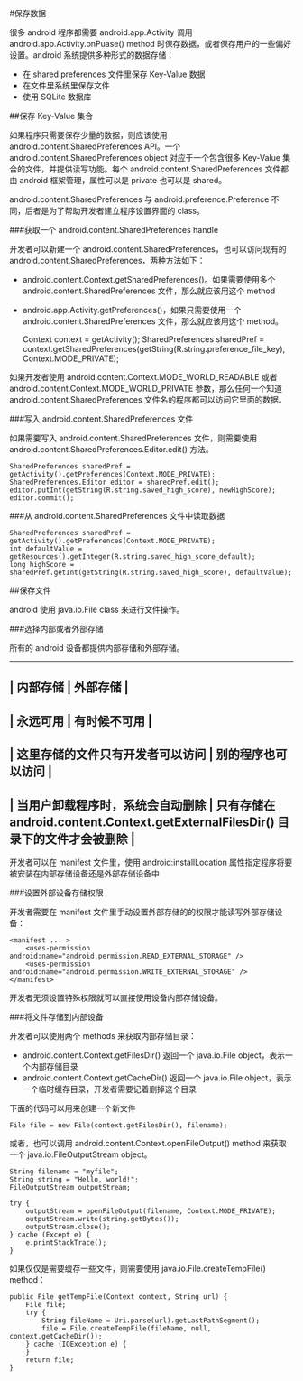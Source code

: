 #保存数据

很多 android 程序都需要 android.app.Activity 调用 android.app.Activity.onPuase() method 时保存数据，或者保存用户的一些偏好设置。android 系统提供多种形式的数据存储：

- 在 shared preferences 文件里保存 Key-Value 数据
- 在文件里系统里保存文件
- 使用 SQLite 数据库

##保存 Key-Value 集合

如果程序只需要保存少量的数据，则应该使用 android.content.SharedPreferences API。一个 android.content.SharedPreferences object 对应于一个包含很多 Key-Value 集合的文件，并提供读写功能。每个 android.content.SharedPreferences 文件都由 android 框架管理，属性可以是 private 也可以是 shared。

android.content.SharedPreferences 与 android.preference.Preference 不同，后者是为了帮助开发者建立程序设置界面的 class。

###获取一个 android.content.SharedPreferences handle

开发者可以新建一个 android.content.SharedPreferences，也可以访问现有的 android.content.SharedPreferences，两种方法如下：

- android.content.Context.getSharedPreferences()。如果需要使用多个 android.content.SharedPreferences 文件，那么就应该用这个 method
- android.app.Activity.getPreferences()，如果只需要使用一个 android.content.SharedPreferences 文件，那么就应该用这个 method。

	Context context = getActivity();
	SharedPreferences sharedPref = context.getSharedPreferences(getString(R.string.preference_file_key), Context.MODE_PRIVATE);

如果开发者使用 android.content.Context.MODE\_WORLD\_READABLE 或者 android.content.Context.MODE\_WORLD\_PRIVATE 参数，那么任何一个知道 android.content.SharedPreferences 文件名的程序都可以访问它里面的数据。

###写入 android.content.SharedPreferences 文件

如果需要写入 android.content.SharedPreferences 文件，则需要使用 android.content.SharedPreferences.Editor.edit() 方法。

	SharedPreferences sharedPref = getActivity().getPreferences(Context.MODE_PRIVATE);
	SharedPreferences.Editor editor = sharedPref.edit();
	editor.putInt(getString(R.string.saved_high_score), newHighScore);
	editor.commit();

###从 android.content.SharedPreferences 文件中读取数据

	SharedPreferences sharedPref = getActivity().getPreferences(Context.MODE_PRIVATE);
	int defaultValue = getResources().getInteger(R.string.saved_high_score_default);
	long highScore = sharedPref.getInt(getString(R.string.saved_high_score), defaultValue);

##保存文件

android 使用 java.io.File class 来进行文件操作。

###选择内部或者外部存储

所有的 android 设备都提供内部存储和外部存储。

----------------------------------------------------------------------------------------------------------------------
| 内部存储                         | 外部存储                                                                        |
----------------------------------------------------------------------------------------------------------------------
| 永远可用                         | 有时候不可用                                                                    |
----------------------------------------------------------------------------------------------------------------------
| 这里存储的文件只有开发者可以访问 | 别的程序也可以访问                                                              |
----------------------------------------------------------------------------------------------------------------------
| 当用户卸载程序时，系统会自动删除 | 只有存储在 android.content.Context.getExternalFilesDir() 目录下的文件才会被删除 |
----------------------------------------------------------------------------------------------------------------------

开发者可以在 manifest 文件里，使用 android:installLocation 属性指定程序将要被安装在内部存储设备还是外部存储设备中

###设置外部设备存储权限

开发者需要在 manifest 文件里手动设置外部存储的的权限才能读写外部存储设备：

	<manifest ... >
		<uses-permission android:name="android.permission.READ_EXTERNAL_STORAGE" />
		<uses-permission android:name="android.permission.WRITE_EXTERNAL_STORAGE" />
	</manifest>

开发者无须设置特殊权限就可以直接使用设备内部存储设备。

###将文件存储到内部设备

开发者可以使用两个 methods 来获取内部存储目录：

- android.content.Context.getFilesDir() 返回一个 java.io.File object，表示一个内部存储目录
- android.content.Context.getCacheDir() 返回一个 java.io.File object，表示一个临时缓存目录，开发者需要记着删掉这个目录

下面的代码可以用来创建一个新文件

	File file = new File(context.getFilesDir(), filename);

或者，也可以调用 android.content.Context.openFileOutput() method 来获取一个 java.io.FileOutputStream object。

	String filename = "myfile";
	String string = "Hello, world!";
	FileOutputStream outputStream;

	try {
		outputStream = openFileOutput(filename, Context.MODE_PRIVATE);
		outputStream.write(string.getBytes());
		outputStream.close();
	} cache (Except e) {
		e.printStackTrace();
	}

如果仅仅是需要缓存一些文件，则需要使用 java.io.File.createTempFile() method：

	public File getTempFile(Context context, String url) {
		File file;
		try {
			String fileName = Uri.parse(url).getLastPathSegment();
			file = File.createTempFile(fileName, null, context.getCacheDir());
		} cache (IOException e) {
		}
		return file;
	}
